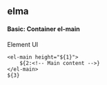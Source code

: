 ## elma
#### Basic: Container el-main
Element UI <el-main>
```
<el-main height="${1}">
	${2:<!-- Main content -->}
</el-main>
${3}
```